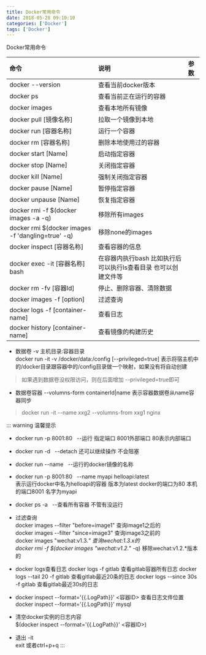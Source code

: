 ```yaml
---
title: Docker常用命令
date: 2018-05-28 09:10:10 
categories: ['Docker']
tags: ['Docker']
---
```


Docker常用命令
<!-- more -->

| 命令 | 说明 | 参数
| :--- | :--- | :---
|docker --version | 查看当前docker版本 |
|docker ps    | 查看当前正在运行的容器 |
|docker images | 查看本地所有镜像 |
|docker pull [镜像名称]|  拉取一个镜像到本地  |
|docker run [容器名称]| 运行一个容器  |
|docker rm [容器名称] | 删除本地使用过的容器  |
|docker start [Name] | 启动指定容器  |
|docker stop [Name] | 关闭指定容器  |
|docker kill [Name] | 强制关闭指定容器  |
|docker pause [Name]|暂停指定容器 |
|docker unpause [Name]|恢复指定容器 |
|docker rmi -f $(docker images -a -q)|  移除所有images  |
|docker rmi $(docker images -f 'dangling=true' -q)|移除none的images  
|docker inspect [容器名称] | 查看容器的信息  |
|docker exec -it [容器名称] bash | 在容器内执行bash 比如执行后可以执行ls查看目录 也可以创建文件等  |
|docker rm -fv [容器Id] | 停止、删除容器、清除数据  |
|docker images -f [option] | 过滤查询 | 
|docker logs -f [container-name]| 查看日志
|docker history [container-name]| 查看镜像的构建历史

* 数据卷
-v 主机目录:容器目录   
docker run -it -v /docker/data:/config [--privileged=true] 表示将宿主机中的/docker目录跟容器中的/config目录做一个映射，如果没有将自动创建  
> 如果遇到数据卷没权限访问，则在后面增加 --privileged=true即可

* 数据卷容器
--volumns-form containerId|name  表示容器数据卷从name容器同步  
> docker run -it --name xxg2 --volumns-from xxg1 nginx

::: warning 温馨提示
* docker run -p 8001:80   &nbsp;&nbsp;--运行 指定端口 8001外部端口  80表示内部端口
* docker run -d     		&nbsp;&nbsp;--detach 还可以继续操作 不会阻塞
* docker run --name		&nbsp;&nbsp;--运行的docker镜像的名称
* docker run -p 8001:80 &nbsp;&nbsp;--name myapi helloapi:latest  
表示运行docker中名为helloapi的容器 版本为latest docker的端口为80 本机的端口8001 名字为myapi
* docker ps -a			&nbsp;&nbsp;--查看所有容器 不管有没运行
* 过滤查询  
 docker images --filter "before=image1" 查询image1之后的  
 docker images --filter "since=image3"  查询image3之前的  
 docker images "wechat:v1.3.*"  查询wechat:1.3.x的  
 docker rmi -f $(docker images "wechat:v1.2.*" -q) 移除wechat:v1.2.*版本的
* docker logs查看日志
 docker logs -f gitlab 查看gitlab容器所有日志
 docker logs --tail 20 -f gitlab 查看gitlab最近20条的日志
 docker logs --since 30s -f gitlab 查看gitlab最近30s的日志

* docker inspect --format='{{.LogPath}}' <容器ID> 查看日志文件位置  
docker inspect --format='{{.LogPath}}' mysql  
* 清空docker实例的日志内容  
$(docker inspect --format='{{.LogPath}}' <容器ID>)

* 退出 -it  
exit 或者ctrl+p+q
:::



